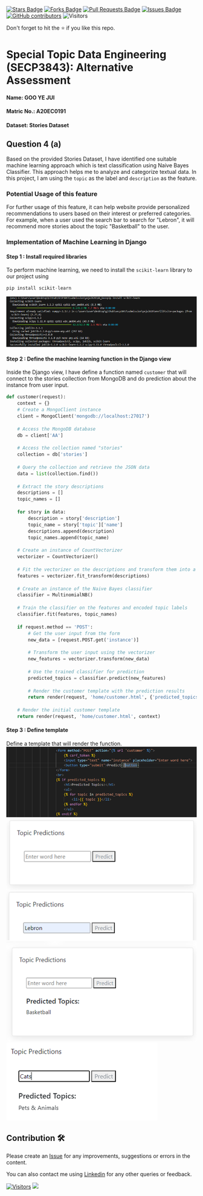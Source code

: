 <a href="https://github.com/drshahizan/SECP3843/stargazers"><img src="https://img.shields.io/github/stars/drshahizan/SECP3843" alt="Stars Badge"/></a>
<a href="https://github.com/drshahizan/SECP3843/network/members"><img src="https://img.shields.io/github/forks/drshahizan/SECP3843" alt="Forks Badge"/></a>
<a href="https://github.com/drshahizan/SECP3843/pulls"><img src="https://img.shields.io/github/issues-pr/drshahizan/SECP3843" alt="Pull Requests Badge"/></a>
<a href="https://github.com/drshahizan/SECP3843/issues"><img src="https://img.shields.io/github/issues/drshahizan/SECP3843" alt="Issues Badge"/></a>
<a href="https://github.com/drshahizan/SECP3843/graphs/contributors"><img alt="GitHub contributors" src="https://img.shields.io/github/contributors/drshahizan/SECP3843?color=2b9348"></a>
![Visitors](https://api.visitorbadge.io/api/visitors?path=https%3A%2F%2Fgithub.com%2Fdrshahizan%2FSECP3843&labelColor=%23d9e3f0&countColor=%23697689&style=flat)

Don't forget to hit the :star: if you like this repo.

# Special Topic Data Engineering (SECP3843): Alternative Assessment

#### Name: GOO YE JUI  
#### Matric No.: A20EC0191
#### Dataset: Stories Dataset

## Question 4 (a)
Based on the provided Stories Dataset, I have identified one suitable machine learning approach which is text classification using Naive Bayes Classifier. This approach helps me to analyze and categorize textual data. In this project, I am using the `topic` as the label and `description` as the feature. 

### Potential Usage of this feature
For further usage of this feature, it can help website provide personalized recommendations to users based on their interest or preferred categories. For example, when a user used the search bar to search for "Lebron", it will recommend more stories about the topic "Basketball" to the user.

### Implementation of Machine Learning in Django

#### Step 1 : Install required libraries
To perform machine learning, we need to install the `scikit-learn` library to our project using 
```python
pip install scikit-learn
```
![Alt text](./files/images/image.png)
#### Step 2 : Define the machine learning function in the Django view
Inside the Django view, I have define a function named `customer` that will connect to the stories collection from MongoDB and do prediction about the instance from user input.
```python
def customer(request):
    context = {}
    # Create a MongoClient instance
    client = MongoClient('mongodb://localhost:27017')

    # Access the MongoDB database
    db = client['AA']

    # Access the collection named "stories"
    collection = db['stories']

    # Query the collection and retrieve the JSON data
    data = list(collection.find())

    # Extract the story descriptions
    descriptions = []
    topic_names = []

    for story in data:
        description = story['description']
        topic_name = story['topic']['name']
        descriptions.append(description)
        topic_names.append(topic_name)

    # Create an instance of CountVectorizer
    vectorizer = CountVectorizer()

    # Fit the vectorizer on the descriptions and transform them into a bag-of-words representation
    features = vectorizer.fit_transform(descriptions)

    # Create an instance of the Naive Bayes classifier
    classifier = MultinomialNB()

    # Train the classifier on the features and encoded topic labels
    classifier.fit(features, topic_names)

    if request.method == 'POST':
        # Get the user input from the form
        new_data = [request.POST.get('instance')]

        # Transform the user input using the vectorizer
        new_features = vectorizer.transform(new_data)

        # Use the trained classifier for prediction
        predicted_topics = classifier.predict(new_features)

        # Render the customer template with the prediction results
        return render(request, 'home/customer.html', {'predicted_topics': predicted_topics})

    # Render the initial customer template
    return render(request, 'home/customer.html', context)
```

#### Step 3 : Define template
Define a template that will render the function. <br>
![Alt text](./files/images/image-5.png)<br>
![Alt text](./files/images/image-1.png)<br>
![Alt text](./files/images/image-2.png)<br>
![Alt text](./files/images/image-3.png)<br>
![Alt text](./files/images/image-4.png)
<br>



## Contribution 🛠️
Please create an [Issue](https://github.com/drshahizan/special-topic-data-engineering/issues) for any improvements, suggestions or errors in the content.

You can also contact me using [Linkedin](https://www.linkedin.com/in/drshahizan/) for any other queries or feedback.

[![Visitors](https://api.visitorbadge.io/api/visitors?path=https%3A%2F%2Fgithub.com%2Fdrshahizan&labelColor=%23697689&countColor=%23555555&style=plastic)](https://visitorbadge.io/status?path=https%3A%2F%2Fgithub.com%2Fdrshahizan)
![](https://hit.yhype.me/github/profile?user_id=81284918)




